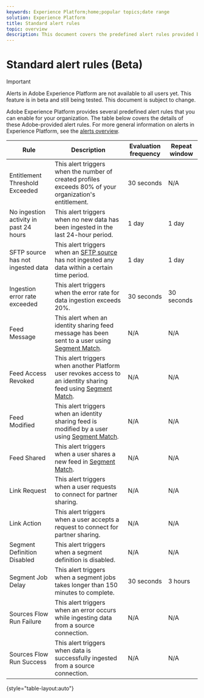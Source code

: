 ```yaml
---
keywords: Experience Platform;home;popular topics;date range
solution: Experience Platform
title: Standard alert rules
topic: overview
description: This document covers the predefined alert rules provided by Experience Platform. 
---
```


# Standard alert rules (Beta)

>[!IMPORTANT]
>
>Alerts in Adobe Experience Platform are not available to all users yet. This feature is in beta and still being tested. This document is subject to change.

Adobe Experience Platform provides several predefined alert rules that you can enable for your organization. The table below covers the details of these Adobe-provided alert rules. For more general information on alerts in Experience Platform, see the [alerts overview](./overview.md).

| Rule | Description | Evaluation frequency | Repeat window | 
| --- | --- | --- | --- |
| Entitlement Threshold Exceeded | This alert triggers when the number of created profiles exceeds 80% of your organization's entitlement. | 30 seconds | N/A |
| No ingestion activity in past 24 hours | This alert triggers when no new data has been ingested in the last 24-hour period. | 1 day | 1 day |
| SFTP source has not ingested data | This alert triggers when an [SFTP source](../../sources/connectors/cloud-storage/sftp.md) has not ingested any data within a certain time period. | 1 day | 1 day |
| Ingestion error rate exceeded | This alert triggers when the error rate for data ingestion exceeds 20%. | 30 seconds | 30 seconds |
| Feed Message | This alert when an identity sharing feed message has been sent to a user using [Segment Match](../../segmentation/ui/segment-match.md). | N/A | N/A |
| Feed Access Revoked | This alert triggers when another Platform user revokes access to an identity sharing feed using [Segment Match](../../segmentation/ui/segment-match.md). | N/A | N/A |
| Feed Modified | This alert triggers when an identity sharing feed is modified by a user using [Segment Match](../../segmentation/ui/segment-match.md). | N/A | N/A |
| Feed Shared | This alert triggers when a user shares a new feed in [Segment Match](../../segmentation/ui/segment-match.md). | N/A | N/A |
| Link Request | This alert triggers when a user requests to connect for partner sharing. | N/A | N/A |
| Link Action | This alert triggers when a user accepts a request to connect for partner sharing. | N/A | N/A |
| Segment Definition Disabled | This alert triggers when a segment definition is disabled. | N/A | N/A |
| Segment Job Delay | This alert triggers when a segment jobs takes longer than 150 minutes to complete. | 30 seconds | 3 hours |
| Sources Flow Run Failure | This alert triggers when an error occurs while ingesting data from a source connection. | N/A | N/A |
| Sources Flow Run Success | This alert triggers when data is successfully ingested from a source connection. | N/A | N/A |

{style="table-layout:auto"}